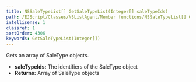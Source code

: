 ```yaml
---
title: NSSaleTypeList[] GetSaleTypeList(Integer[] saleTypeIds)
path: /EJScript/Classes/NSListAgent/Member functions/NSSaleTypeList[] GetSaleTypeList(Integer[] p_0)
intellisense: 1
classref: 1
sortOrder: 4306
keywords: GetSaleTypeList(Integer[])
---
```



Gets an array of SaleType objects.



* **saleTypeIds:** The identifiers of the SaleType object
* **Returns:** Array of SaleType objects


